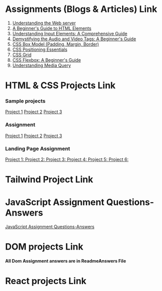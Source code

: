 # Assignments (Blogs & Articles) Link
 
 1. [Understanding the Web server](https://bhavikamaurya.hashnode.dev/understanding-the-fundamentals-of-web-servers-a-beginners-guide) 
 2. [A Beginner's Guide to HTML Elements](https://bhavikamaurya.hashnode.dev/a-beginners-guide-to-html-elements)
 3. [Understanding Input Elements: A Comprehensive Guide](https://bhavikamaurya.hashnode.dev/understanding-input-elements-a-comprehensive-guide) 
 4. [Demystifying the Audio and Video Tags: A Beginner's Guide](https://bhavikamaurya.hashnode.dev/demystifying-the-audio-and-video-tags-a-beginners-guide) 
 5. [CSS Box Model (Padding, Margin, Border)](https://bhavikamaurya.hashnode.dev/css-box-model-padding-margin-border) 
 6. [CSS Positioning Essentials](https://bhavikamaurya.hashnode.dev/css-positioning-essentials) 
 7. [CSS Grid](https://bhavikamaurya.hashnode.dev/css-grid) 
 8. [CSS Flexbox: A Beginner's Guide](https://bhavikamaurya.hashnode.dev/css-flexbox-a-beginners-guide) 
 9. [Understanding Media Query](https://bhavikamaurya.hashnode.dev/understanding-media-query) 

# HTML & CSS Projects Link
 
 ### Sample projects 
 [Project 1]() 
 [Project 2]()
 [Project 3]() 

 ### Assignment 
 [Project 1]() 
 [Project 2]()
 [Project 3]() 
 ### Landing Page Assignment 
 [Project 1: ]() 
 [Project 2: ]()
 [Project 3: ]()
 [Project 4: ]() 
 [Project 5: ]()
 [Project 6: ]() 
# Tailwind Project Link

# JavaScript Assignment Questions-Answers
[JavaScript Assignment Questions-Answers](https://github.com/Bhavika-Maurya/FSJS-2/tree/main/Javascript%20Assignment) 
# DOM projects Link
#### All Dom Assignment answers are in ReadmeAnswers File

# React projects Link 


